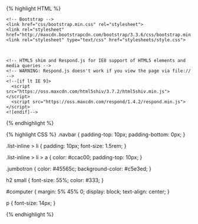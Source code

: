 {% highlight HTML %}
<html lang="en">
  <head>
    <meta charset="utf-8">
    <meta http-equiv="X-UA-Compatible" content="IE=edge">
    <meta name="viewport" content="width=device-width, initial-scale=1">
    <!-- The above 3 meta tags *must* come first in the head; any other head content must come *after* these tags -->
    <title>Bootstrap 101 Template</title>

    <!-- Bootstrap -->
    <link href="css/bootstrap.min.css" rel="stylesheet">
    <link rel="stylesheet" href="http://maxcdn.bootstrapcdn.com/bootstrap/3.3.6/css/bootstrap.min.css">
    <link rel="stylesheet" type="text/css" href="stylesheets/style.css">



    <!-- HTML5 shim and Respond.js for IE8 support of HTML5 elements and media queries -->
    <!-- WARNING: Respond.js doesn't work if you view the page via file:// -->
    <!--[if lt IE 9]>
      <script src="https://oss.maxcdn.com/html5shiv/3.7.2/html5shiv.min.js"></script>
      <script src="https://oss.maxcdn.com/respond/1.4.2/respond.min.js"></script>
    <![endif]-->
  </head>
  <body>
{% endhighlight %}

{% highlight CSS %}
.navbar {
  padding-top: 10px;
  padding-bottom: 0px;
}

.list-inline > li {
  padding: 10px;
  font-size: 1.5rem;
}

.list-inline > li > a {
  color: #ccac00;
  padding-top: 10px;
}

.jumbotron {
  color: #45565c;
  background-color: #c5e3ed;
}

h2 small {
  font-size: 55%;
  color: #333;
}

#computer {
  margin: 5% 45% 0;
  display: block;
  text-align: center;
}

p {
  font-size: 14px;
}

{% endhighlight %}
